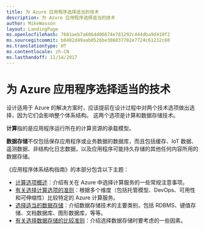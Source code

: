 ```yaml
---
title: 为 Azure 应用程序选择适当的技术
description: 为 Azure 应用程序选择适当的技术
author: MikeWasson
layout: LandingPage
ms.openlocfilehash: 7681aeb7a6064d06674e781292c444dba9d410f2
ms.sourcegitcommit: b0482d49aab0526be386837702e7724c61232c60
ms.translationtype: HT
ms.contentlocale: zh-CN
ms.lasthandoff: 11/14/2017
---
```

# <a name="choose-the-right-technologies-for-azure-applications"></a>为 Azure 应用程序选择适当的技术

设计适用于 Azure 的解决方案时，应该提前在设计过程中对两个技术选项做出选择，因为它们会影响整个体系结构。 这两个选项是计算和数据存储技术。 

**计算**指的是应用程序运行所在的计算资源的承载模型。 

**数据存储**不仅包括保存应用程序或业务数据的数据库，而且包括缓存、IoT 数据、遥测数据、非结构化日志数据，以及应用程序可能持久存储的其他任何内容所用的数据存储。

《应用程序体系结构指南》的本部分包含以下主题：

- [计算选项概述](./compute-overview.md)：介绍有关在 Azure 中选择计算服务的一些常规注意事项。
- [有关选择计算选项的准则](./compute-comparison.md)：根据多个维度（包括托管模型、DevOps、可用性和可伸缩性）比较特定的 Azure 计算服务。
- [选择适当的数据存储](./data-store-overview.md)：介绍数据存储技术的主要类别，包括 RDBMS、键值存储、文档数据库、图形数据库，等等。 
- [有关选择数据存储的比较准则](./data-store-comparison.md)：介绍选择数据存储时要考虑的一些因素。


